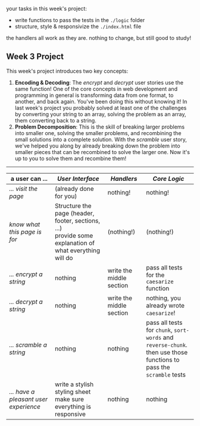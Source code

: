 your tasks in this week's project:
* write functions to pass the tests in the ```./logic``` folder
* structure, style & responsivize the ```./index.html``` file

the handlers all work as they are.  nothing to change, but still good to study!

## Week 3 Project

This week's project introduces two key concepts:
1. __Encoding & Decoding__: The _encrypt_ and _decrypt_ user stories use the same function! One of the core concepts in web development and programming in general is transforming data from one format, to another, and back again.  You've been doing this without knowing it!  In last week's project you probably solved at least one of the challenges by converting your string to an array, solving the problem as an array, them converting back to a string.
1. __Problem Decomposition__: This is the skill of breaking larger problems into smaller one, solving the smaller problems, and recombining the small solutions into a complete solution.  With the _scramble_ user story, we've helped you along by already breaking down the problem into smaller pieces that can be recombined to solve the larger one.  Now it's up to you to solve them and recombine them!


---

| __a user can ...__ | _User Interface_ | _Handlers_ | _Core Logic_ |
| --- | --- | --- | --- |
| _... visit the page_ | (already done for you) | nothing! | nothing! |
| _know what this page is for_ | Structure the page (header, footer, sections, ...) <br> provide some explanation of what everything will do  | (nothing!) | (nothing!) |
| _... encrypt a string_ | nothing | write the middle section  | pass all tests for the ```caesarize``` function |
| _... decrypt a string_ | nothing | write the middle section  | nothing, you already wrote ```caesarize```! |
| _... scramble a string_ | nothing | nothing | pass all tests for ```chunk```, ```sort-words``` and ```reverse-chunk```. <br> then use those functions to pass the ```scramble``` tests |
| _... have a pleasant user experience_ | write a stylish styling sheet <br> make sure everything is responsive  | nothing | nothing |